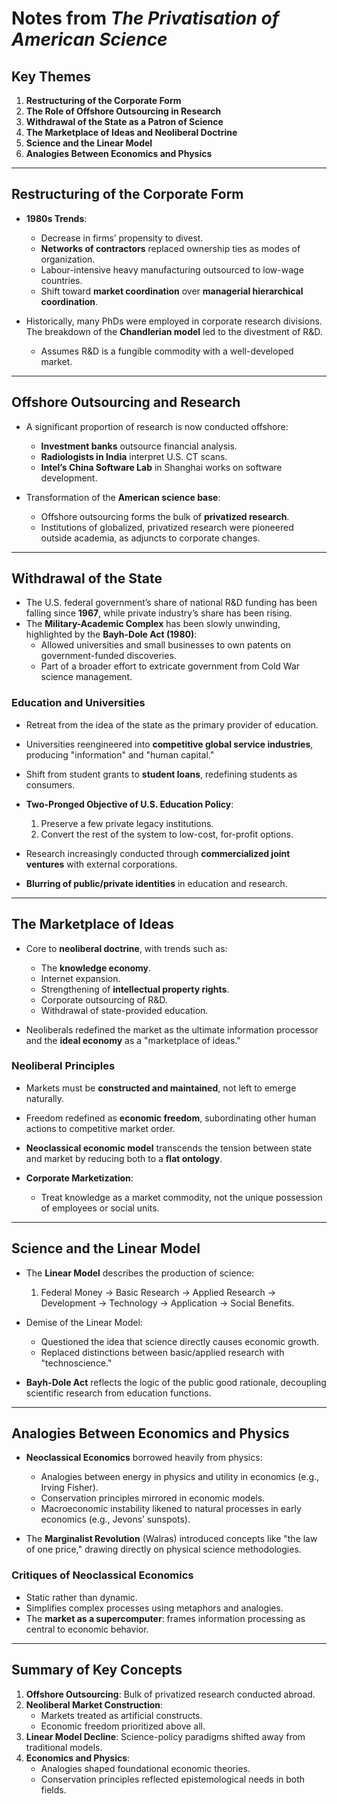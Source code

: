 # Notes from *The Privatisation of American Science*

## Key Themes
1. **Restructuring of the Corporate Form**
2. **The Role of Offshore Outsourcing in Research**
3. **Withdrawal of the State as a Patron of Science**
4. **The Marketplace of Ideas and Neoliberal Doctrine**
5. **Science and the Linear Model**
6. **Analogies Between Economics and Physics**

---

## Restructuring of the Corporate Form
- **1980s Trends**:
  - Decrease in firms’ propensity to divest.
  - **Networks of contractors** replaced ownership ties as modes of organization.
  - Labour-intensive heavy manufacturing outsourced to low-wage countries.
  - Shift toward **market coordination** over **managerial hierarchical coordination**.

- Historically, many PhDs were employed in corporate research divisions. The breakdown of the **Chandlerian model** led to the divestment of R&D.
  - Assumes R&D is a fungible commodity with a well-developed market.

---

## Offshore Outsourcing and Research
- A significant proportion of research is now conducted offshore:
  - **Investment banks** outsource financial analysis.
  - **Radiologists in India** interpret U.S. CT scans.
  - **Intel’s China Software Lab** in Shanghai works on software development.

- Transformation of the **American science base**:
  - Offshore outsourcing forms the bulk of **privatized research**.
  - Institutions of globalized, privatized research were pioneered outside academia, as adjuncts to corporate changes.

---

## Withdrawal of the State
- The U.S. federal government’s share of national R&D funding has been falling since **1967**, while private industry’s share has been rising.
- The **Military-Academic Complex** has been slowly unwinding, highlighted by the **Bayh-Dole Act (1980)**:
  - Allowed universities and small businesses to own patents on government-funded discoveries.
  - Part of a broader effort to extricate government from Cold War science management.

### Education and Universities
- Retreat from the idea of the state as the primary provider of education.
- Universities reengineered into **competitive global service industries**, producing "information" and "human capital."
- Shift from student grants to **student loans**, redefining students as consumers.
- **Two-Pronged Objective of U.S. Education Policy**:
  1. Preserve a few private legacy institutions.
  2. Convert the rest of the system to low-cost, for-profit options.

- Research increasingly conducted through **commercialized joint ventures** with external corporations.
- **Blurring of public/private identities** in education and research.

---

## The Marketplace of Ideas
- Core to **neoliberal doctrine**, with trends such as:
  - The **knowledge economy**.
  - Internet expansion.
  - Strengthening of **intellectual property rights**.
  - Corporate outsourcing of R&D.
  - Withdrawal of state-provided education.

- Neoliberals redefined the market as the ultimate information processor and the **ideal economy** as a "marketplace of ideas."

### Neoliberal Principles
- Markets must be **constructed and maintained**, not left to emerge naturally.
- Freedom redefined as **economic freedom**, subordinating other human actions to competitive market order.
- **Neoclassical economic model** transcends the tension between state and market by reducing both to a **flat ontology**.

- **Corporate Marketization**:
  - Treat knowledge as a market commodity, not the unique possession of employees or social units.

---

## Science and the Linear Model
- The **Linear Model** describes the production of science:
  1. Federal Money → Basic Research → Applied Research → Development → Technology → Application → Social Benefits.

- Demise of the Linear Model:
  - Questioned the idea that science directly causes economic growth.
  - Replaced distinctions between basic/applied research with "technoscience."

- **Bayh-Dole Act** reflects the logic of the public good rationale, decoupling scientific research from education functions.

---

## Analogies Between Economics and Physics
- **Neoclassical Economics** borrowed heavily from physics:
  - Analogies between energy in physics and utility in economics (e.g., Irving Fisher).
  - Conservation principles mirrored in economic models.
  - Macroeconomic instability likened to natural processes in early economics (e.g., Jevons’ sunspots).

- The **Marginalist Revolution** (Walras) introduced concepts like "the law of one price," drawing directly on physical science methodologies.

### Critiques of Neoclassical Economics
- Static rather than dynamic.
- Simplifies complex processes using metaphors and analogies.
- The **market as a supercomputer**: frames information processing as central to economic behavior.

---

## Summary of Key Concepts
1. **Offshore Outsourcing**: Bulk of privatized research conducted abroad.
2. **Neoliberal Market Construction**:
   - Markets treated as artificial constructs.
   - Economic freedom prioritized above all.
3. **Linear Model Decline**: Science-policy paradigms shifted away from traditional models.
4. **Economics and Physics**:
   - Analogies shaped foundational economic theories.
   - Conservation principles reflected epistemological needs in both fields.
